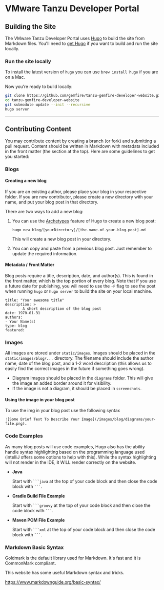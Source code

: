 # VMware Tanzu Developer Portal

## Building the Site

The VMware Tanzu Developer Portal uses [Hugo](https://gohugo.io/) to build the site from Markdown files. You'll need to [get Hugo](https://gohugo.io/getting-started/installing/) if you want to build and run the site locally.

### Run the site locally

To install the latest version of `hugo` you can use `brew install hugo` if you are on a Mac. 

Now you're ready to build locally:

```bash
git clone https://github.com/gemfire/tanzu-gemfire-developer-website.git
cd tanzu-gemfire-developer-website
git submodule update --init --recursive
hugo server
```
---

## Contributing Content

You may contribute content by creating a branch (or fork) and submitting a pull request. Content should be written in Markdown with metadata included in the front matter (the section at the top). Here are some guidelines to get you started:

### Blogs

#### Creating a new blog

If you are an existing author, please place your blog in your respective folder.  If you are new contributor, please create a new directory with your name, and put your blog post in that directory.

There are two ways to add a new blog:

1.  You can use the [Archetypes](https://gohugo.io/content-management/archetypes/) feature of Hugo to create a new blog post:

    `hugo new blog/[yourDirectory]/[the-name-of-your-blog-post].md`

    This will create a new blog post in your directory.  

2.  You can copy and paste from a previous blog post.  Just remember to update the required information.


#### Metadata / Front Matter 

Blog posts require a title, description, date, and author(s).  This is found in the front matter, which is the top portion of every blog.  Note that if you use a future date for publishing, you will need to use the `-F` flag to see the post when running `hugo` or `hugo server` to build the site on your local machine.

```
title: "Your awesome title"
description: >
        A short description of the blog post
date: 1970-01-31
authors: 
- Your Name(s)
type: blog
featured: 
```

### Images
All images are stored under `static/images`. Images should be placed in the  `static/images/blog/...` directory. The filename should include the author name, date of the blog post, and a 1-2 word description (this allows us to easily find the correct images in the future if something goes wrong). 

* Diagram images should be placed in the `diagrams` folder.  This will give the image an added border around it for visibility. 
* If the image is not a diagram, it should be placed in `screenshots`.

#### Using the image in your blog post 
To use the img in your blog post use the following syntax


`![Some Brief Text To Describe Your Image](/images/blog/diagrams/your-file.png).`

### Code Examples
As many blog posts will use code examples, Hugo also has the ability handle syntax highlighting based on the programming language used (intelliJ offers some options to help with this).  While the syntax highlighting will not render in the IDE, it WILL render correctly on the website.

* **Java**

    Start with ` ```java ` at the top of your code block and then close the code block  with ` ``` `.

* **Gradle Build File Example**

    Start with ` ```groovy ` at the top of your code block and then close the code block with  ` ``` `.

* **Maven POM File Example**

    Start with ` ```xml ` at the top of your code block and then close the code block with ` ``` `.

### Markdown Basic Syntax 
Goldmark is the default library used for Markdown. It's fast and it is CommonMark compliant. 

This website has some useful Markdown syntax and tricks.

https://www.markdownguide.org/basic-syntax/

